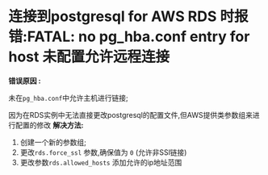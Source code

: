 # 连接到postgresql for AWS RDS 时报错:FATAL: no pg_hba.conf entry for host 未配置允许远程连接

**错误原因 :**

未在`pg_hba.conf`中允许主机进行链接;

因为在RDS实例中无法直接更改postgresql的配置文件,但AWS提供类参数组来进行配置的修改
**解决方法:**
1. 创建一个新的参数组;
2. 更改`rds.force_ssl` 参数,确保值为 `0` (允许非SSl链接)
3. 更改参数`rds.allowed_hosts` 添加允许的ip地址范围
